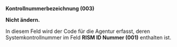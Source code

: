 **Kontrollnummerbezeichnung (003)**

**Nicht ändern.**

In diesem Feld wird der Code für die Agentur erfasst, deren Systemkontrollnummer im Feld **RISM ID Nummer (001)** enthalten ist.